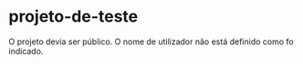 # projeto-de-teste

O projeto devia ser público.
O nome de utilizador não está definido como fo indicado.
